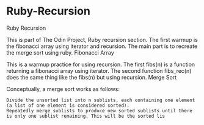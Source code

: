 # Ruby-Recursion

Ruby Recursion

This is part of The Odin Project, Ruby recursion section. The first warmup is the fibonacci array using iterator and recursion. The main part is to recreate the merge sort using ruby.
Fibonacci Array

This is a warmup practice for using recursion. The first fibs(n) is a function returning a fibonacci array using iterator. The second function fibs_rec(n) does the same thing like the fibs(n) but using recursion.
Merge Sort

Conceptually, a merge sort works as follows:

    Divide the unsorted list into n sublists, each containing one element (a list of one element is considered sorted).
    Repeatedly merge sublists to produce new sorted sublists until there is only one sublist remaining. This will be the sorted lis
